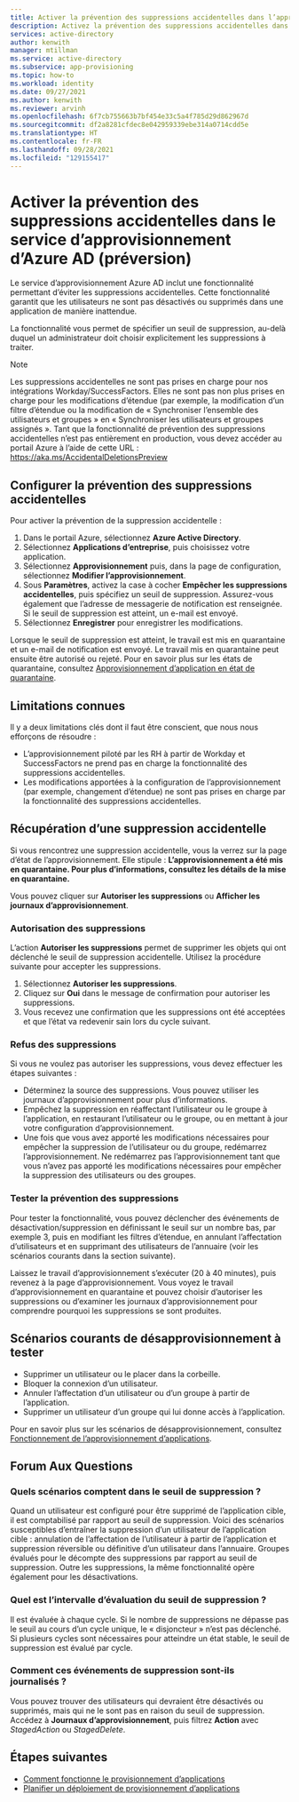 ```yaml
---
title: Activer la prévention des suppressions accidentelles dans l’approvisionnement d’applications dans Azure Active Directory
description: Activez la prévention des suppressions accidentelles dans l’approvisionnement d’applications dans Azure Active Directory.
services: active-directory
author: kenwith
manager: mtillman
ms.service: active-directory
ms.subservice: app-provisioning
ms.topic: how-to
ms.workload: identity
ms.date: 09/27/2021
ms.author: kenwith
ms.reviewer: arvinh
ms.openlocfilehash: 6f7cb755663b7bf454e33c5a4f785d29d862967d
ms.sourcegitcommit: df2a8281cfdec8e042959339ebe314a0714cdd5e
ms.translationtype: HT
ms.contentlocale: fr-FR
ms.lasthandoff: 09/28/2021
ms.locfileid: "129155417"
---
```

# <a name="enable-accidental-deletions-prevention-in-the-azure-ad-provisioning-service-preview"></a>Activer la prévention des suppressions accidentelles dans le service d’approvisionnement d’Azure AD (préversion)

Le service d’approvisionnement Azure AD inclut une fonctionnalité permettant d’éviter les suppressions accidentelles. Cette fonctionnalité garantit que les utilisateurs ne sont pas désactivés ou supprimés dans une application de manière inattendue. 

La fonctionnalité vous permet de spécifier un seuil de suppression, au-delà duquel un administrateur doit choisir explicitement les suppressions à traiter.

> [!NOTE]
> Les suppressions accidentelles ne sont pas prises en charge pour nos intégrations Workday/SuccessFactors. Elles ne sont pas non plus prises en charge pour les modifications d’étendue (par exemple, la modification d’un filtre d’étendue ou la modification de « Synchroniser l’ensemble des utilisateurs et groupes » en « Synchroniser les utilisateurs et groupes assignés ». Tant que la fonctionnalité de prévention des suppressions accidentelles n’est pas entièrement en production, vous devez accéder au portail Azure à l’aide de cette URL : https://aka.ms/AccidentalDeletionsPreview


## <a name="configure-accidental-deletion-prevention"></a>Configurer la prévention des suppressions accidentelles
Pour activer la prévention de la suppression accidentelle :
1.  Dans le portail Azure, sélectionnez **Azure Active Directory**.
2.  Sélectionnez **Applications d’entreprise**, puis choisissez votre application.
3.  Sélectionnez **Approvisionnement** puis, dans la page de configuration, sélectionnez **Modifier l’approvisionnement**.
4. Sous **Paramètres**, activez la case à cocher **Empêcher les suppressions accidentelles**, puis spécifiez un seuil de suppression. Assurez-vous également que l’adresse de messagerie de notification est renseignée. Si le seuil de suppression est atteint, un e-mail est envoyé.
5. Sélectionnez **Enregistrer** pour enregistrer les modifications.

Lorsque le seuil de suppression est atteint, le travail est mis en quarantaine et un e-mail de notification est envoyé. Le travail mis en quarantaine peut ensuite être autorisé ou rejeté. Pour en savoir plus sur les états de quarantaine, consultez [Approvisionnement d’application en état de quarantaine](application-provisioning-quarantine-status.md).

## <a name="known-limitations"></a>Limitations connues
Il y a deux limitations clés dont il faut être conscient, que nous nous efforçons de résoudre :
- L’approvisionnement piloté par les RH à partir de Workday et SuccessFactors ne prend pas en charge la fonctionnalité des suppressions accidentelles. 
- Les modifications apportées à la configuration de l’approvisionnement (par exemple, changement d’étendue) ne sont pas prises en charge par la fonctionnalité des suppressions accidentelles. 

## <a name="recovering-from-an-accidental-deletion"></a>Récupération d’une suppression accidentelle
Si vous rencontrez une suppression accidentelle, vous la verrez sur la page d’état de l’approvisionnement.  Elle stipule : **L’approvisionnement a été mis en quarantaine. Pour plus d’informations, consultez les détails de la mise en quarantaine.**

Vous pouvez cliquer sur **Autoriser les suppressions** ou **Afficher les journaux d’approvisionnement**.

### <a name="allowing-deletions"></a>Autorisation des suppressions

L’action **Autoriser les suppressions** permet de supprimer les objets qui ont déclenché le seuil de suppression accidentelle.  Utilisez la procédure suivante pour accepter les suppressions.  

1. Sélectionnez **Autoriser les suppressions**.
2. Cliquez sur **Oui** dans le message de confirmation pour autoriser les suppressions.
3. Vous recevez une confirmation que les suppressions ont été acceptées et que l’état va redevenir sain lors du cycle suivant.

### <a name="rejecting-deletions"></a>Refus des suppressions

Si vous ne voulez pas autoriser les suppressions, vous devez effectuer les étapes suivantes :
- Déterminez la source des suppressions. Vous pouvez utiliser les journaux d’approvisionnement pour plus d’informations.
- Empêchez la suppression en réaffectant l’utilisateur ou le groupe à l’application, en restaurant l’utilisateur ou le groupe, ou en mettant à jour votre configuration d’approvisionnement.
- Une fois que vous avez apporté les modifications nécessaires pour empêcher la suppression de l’utilisateur ou du groupe, redémarrez l’approvisionnement. Ne redémarrez pas l’approvisionnement tant que vous n’avez pas apporté les modifications nécessaires pour empêcher la suppression des utilisateurs ou des groupes. 


### <a name="test-deletion-prevention"></a>Tester la prévention des suppressions
Pour tester la fonctionnalité, vous pouvez déclencher des événements de désactivation/suppression en définissant le seuil sur un nombre bas, par exemple 3, puis en modifiant les filtres d’étendue, en annulant l’affectation d’utilisateurs et en supprimant des utilisateurs de l’annuaire (voir les scénarios courants dans la section suivante). 

Laissez le travail d’approvisionnement s’exécuter (20 à 40 minutes), puis revenez à la page d’approvisionnement. Vous voyez le travail d’approvisionnement en quarantaine et pouvez choisir d’autoriser les suppressions ou d’examiner les journaux d’approvisionnement pour comprendre pourquoi les suppressions se sont produites.

## <a name="common-de-provisioning-scenarios-to-test"></a>Scénarios courants de désapprovisionnement à tester
- Supprimer un utilisateur ou le placer dans la corbeille.
- Bloquer la connexion d’un utilisateur.
- Annuler l’affectation d’un utilisateur ou d’un groupe à partir de l’application.
- Supprimer un utilisateur d’un groupe qui lui donne accès à l’application.

Pour en savoir plus sur les scénarios de désapprovisionnement, consultez [Fonctionnement de l’approvisionnement d’applications](how-provisioning-works.md#de-provisioning).

## <a name="frequently-asked-questions"></a>Forum Aux Questions

### <a name="what-scenarios-count-toward-the-deletion-threshold"></a>Quels scénarios comptent dans le seuil de suppression ?
Quand un utilisateur est configuré pour être supprimé de l’application cible, il est comptabilisé par rapport au seuil de suppression. Voici des scénarios susceptibles d’entraîner la suppression d’un utilisateur de l’application cible : annulation de l’affectation de l’utilisateur à partir de l’application et suppression réversible ou définitive d’un utilisateur dans l’annuaire. Groupes évalués pour le décompte des suppressions par rapport au seuil de suppression. Outre les suppressions, la même fonctionnalité opère également pour les désactivations.

### <a name="what-is-the-interval-that-the-deletion-threshold-is-evaluated-on"></a>Quel est l’intervalle d’évaluation du seuil de suppression ?
Il est évaluée à chaque cycle. Si le nombre de suppressions ne dépasse pas le seuil au cours d’un cycle unique, le « disjoncteur » n’est pas déclenché. Si plusieurs cycles sont nécessaires pour atteindre un état stable, le seuil de suppression est évalué par cycle.

### <a name="how-are-these-deletion-events-logged"></a>Comment ces événements de suppression sont-ils journalisés ?
Vous pouvez trouver des utilisateurs qui devraient être désactivés ou supprimés, mais qui ne le sont pas en raison du seuil de suppression. Accédez à **Journaux d’approvisionnement**, puis filtrez **Action** avec *StagedAction* ou *StagedDelete*.


## <a name="next-steps"></a>Étapes suivantes 

- [Comment fonctionne le provisionnement d’applications](how-provisioning-works.md)
- [Planifier un déploiement de provisionnement d’applications](plan-auto-user-provisioning.md)
